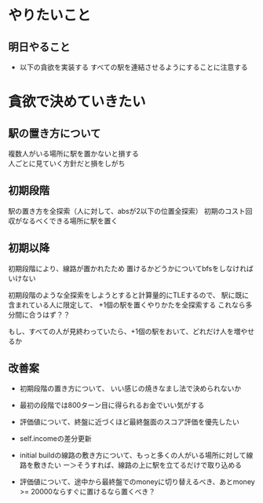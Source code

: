 # やりたいこと

## 明日やること
- 以下の貪欲を実装する
すべての駅を連結させるようにすることに注意する

# 貪欲で決めていきたい
## 駅の置き方について
複数人がいる場所に駅を置かないと損する  
人ごとに見ていく方針だと損をしがち  
## 初期段階
駅の置き方を全探索（人に対して、absが2以下の位置全探索）
初期のコスト回収がなるべくできる場所に駅を置く

## 初期以降
初期段階により、線路が置かれたため
置けるかどうかについてbfsをしなければいけない

初期段階のような全探索をしようとすると計算量的にTLEするので、
駅に既に含まれている人に限定して、
+1個の駅を置くやりかたを全探索する
これなら多分間に合うはず？？

もし、すべての人が見終わっていたら、+1個の駅をおいて、どれだけ人を増やせるか

## 改善案
- 初期段階の置き方について、
いい感じの焼きなまし法で決められないか

- 最初の段階では800ターン目に得られるお金でいい気がする
- 評価値について、終盤に近づくほど最終盤面のスコア評価を優先したい
- self.incomeの差分更新
- initial buildの線路の敷き方について、もっと多くの人がいる場所に対して線路を敷きたい
ー＞そうすれば、線路の上に駅を立てるだけで取り込める
- 評価値について、途中から最終盤でのmoneyに切り替えるべき、あとmoney >= 20000ならすぐに置けるなら置くべき？